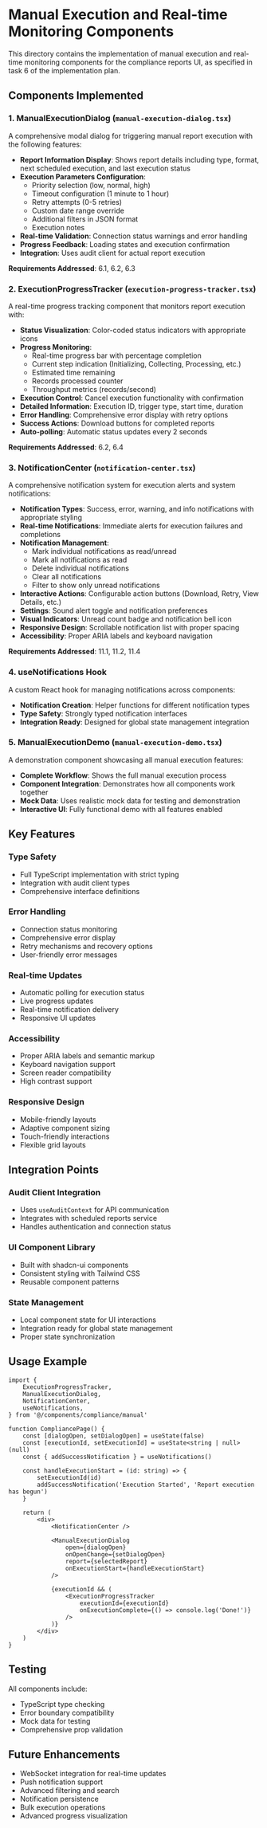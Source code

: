 # Manual Execution and Real-time Monitoring Components

This directory contains the implementation of manual execution and real-time monitoring components for the compliance reports UI, as specified in task 6 of the implementation plan.

## Components Implemented

### 1. ManualExecutionDialog (`manual-execution-dialog.tsx`)

A comprehensive modal dialog for triggering manual report execution with the following features:

- **Report Information Display**: Shows report details including type, format, next scheduled execution, and last execution status
- **Execution Parameters Configuration**:
  - Priority selection (low, normal, high)
  - Timeout configuration (1 minute to 1 hour)
  - Retry attempts (0-5 retries)
  - Custom date range override
  - Additional filters in JSON format
  - Execution notes
- **Real-time Validation**: Connection status warnings and error handling
- **Progress Feedback**: Loading states and execution confirmation
- **Integration**: Uses audit client for actual report execution

**Requirements Addressed**: 6.1, 6.2, 6.3

### 2. ExecutionProgressTracker (`execution-progress-tracker.tsx`)

A real-time progress tracking component that monitors report execution with:

- **Status Visualization**: Color-coded status indicators with appropriate icons
- **Progress Monitoring**:
  - Real-time progress bar with percentage completion
  - Current step indication (Initializing, Collecting, Processing, etc.)
  - Estimated time remaining
  - Records processed counter
  - Throughput metrics (records/second)
- **Execution Control**: Cancel execution functionality with confirmation
- **Detailed Information**: Execution ID, trigger type, start time, duration
- **Error Handling**: Comprehensive error display with retry options
- **Success Actions**: Download buttons for completed reports
- **Auto-polling**: Automatic status updates every 2 seconds

**Requirements Addressed**: 6.2, 6.4

### 3. NotificationCenter (`notification-center.tsx`)

A comprehensive notification system for execution alerts and system notifications:

- **Notification Types**: Success, error, warning, and info notifications with appropriate styling
- **Real-time Notifications**: Immediate alerts for execution failures and completions
- **Notification Management**:
  - Mark individual notifications as read/unread
  - Mark all notifications as read
  - Delete individual notifications
  - Clear all notifications
  - Filter to show only unread notifications
- **Interactive Actions**: Configurable action buttons (Download, Retry, View Details, etc.)
- **Settings**: Sound alert toggle and notification preferences
- **Visual Indicators**: Unread count badge and notification bell icon
- **Responsive Design**: Scrollable notification list with proper spacing
- **Accessibility**: Proper ARIA labels and keyboard navigation

**Requirements Addressed**: 11.1, 11.2, 11.4

### 4. useNotifications Hook

A custom React hook for managing notifications across components:

- **Notification Creation**: Helper functions for different notification types
- **Type Safety**: Strongly typed notification interfaces
- **Integration Ready**: Designed for global state management integration

### 5. ManualExecutionDemo (`manual-execution-demo.tsx`)

A demonstration component showcasing all manual execution features:

- **Complete Workflow**: Shows the full manual execution process
- **Component Integration**: Demonstrates how all components work together
- **Mock Data**: Uses realistic mock data for testing and demonstration
- **Interactive UI**: Fully functional demo with all features enabled

## Key Features

### Type Safety

- Full TypeScript implementation with strict typing
- Integration with audit client types
- Comprehensive interface definitions

### Error Handling

- Connection status monitoring
- Comprehensive error display
- Retry mechanisms and recovery options
- User-friendly error messages

### Real-time Updates

- Automatic polling for execution status
- Live progress updates
- Real-time notification delivery
- Responsive UI updates

### Accessibility

- Proper ARIA labels and semantic markup
- Keyboard navigation support
- Screen reader compatibility
- High contrast support

### Responsive Design

- Mobile-friendly layouts
- Adaptive component sizing
- Touch-friendly interactions
- Flexible grid layouts

## Integration Points

### Audit Client Integration

- Uses `useAuditContext` for API communication
- Integrates with scheduled reports service
- Handles authentication and connection status

### UI Component Library

- Built with shadcn-ui components
- Consistent styling with Tailwind CSS
- Reusable component patterns

### State Management

- Local component state for UI interactions
- Integration ready for global state management
- Proper state synchronization

## Usage Example

```tsx
import {
	ExecutionProgressTracker,
	ManualExecutionDialog,
	NotificationCenter,
	useNotifications,
} from '@/components/compliance/manual'

function CompliancePage() {
	const [dialogOpen, setDialogOpen] = useState(false)
	const [executionId, setExecutionId] = useState<string | null>(null)
	const { addSuccessNotification } = useNotifications()

	const handleExecutionStart = (id: string) => {
		setExecutionId(id)
		addSuccessNotification('Execution Started', 'Report execution has begun')
	}

	return (
		<div>
			<NotificationCenter />

			<ManualExecutionDialog
				open={dialogOpen}
				onOpenChange={setDialogOpen}
				report={selectedReport}
				onExecutionStart={handleExecutionStart}
			/>

			{executionId && (
				<ExecutionProgressTracker
					executionId={executionId}
					onExecutionComplete={() => console.log('Done!')}
				/>
			)}
		</div>
	)
}
```

## Testing

All components include:

- TypeScript type checking
- Error boundary compatibility
- Mock data for testing
- Comprehensive prop validation

## Future Enhancements

- WebSocket integration for real-time updates
- Push notification support
- Advanced filtering and search
- Notification persistence
- Bulk execution operations
- Advanced progress visualization
